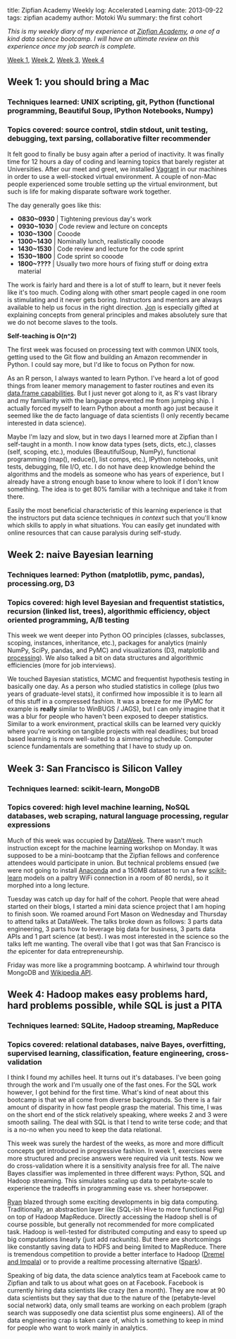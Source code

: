 title: Zipfian Academy Weekly log: Accelerated Learning
date: 2013-09-22
tags: zipfian academy
author: Motoki Wu
summary: the first cohort

*This is my weekly diary of my experience at [Zipfian Academy](http://zipfianacademy.com/), a one of a kind data science bootcamp. I will have an ultimate review on this experience once my job search is complete.*

[Week 1](#week1), [Week 2](#week2), [Week 3](#week3), [Week 4](#week4)

## <a id="week1"></a>Week 1: you should bring a Mac

### Techniques learned: UNIX scripting, git, Python (functional programming, Beautiful Soup, IPython Notebooks, Numpy)

### Topics covered: source control, stdin stdout, unit testing, debugging, text parsing, collaborative filter recommender

It felt good to finally be busy again after a period of inactivity. It was finally time for 12 hours a day of coding and learning topics that barely register at Universities. After our meet and greet, we installed [Vagrant](http://www.vagrantup.com) in our machines in order to use a well-stocked virtual environment. A couple of non-Mac people experienced some trouble setting up the virtual environment, but such is life for making disparate software work together.

The day generally goes like this: 

* **0830~0930** | Tightening previous day's work
* **0930~1030** | Code review and lecture on concepts 
* **1030~1300** | Cooode
* **1300~1430** | Nominally lunch, realistically cooode
* **1430~1530** | Code review and lecture for the code sprint
* **1530~1800** | Code sprint so cooode
* **1800~????** | Usually two more hours of fixing stuff or doing extra material

The work is fairly hard and there is a lot of stuff to learn, but it never feels like it's too much. Coding along with other smart people caged in one room is stimulating and it never gets boring. Instructors and mentors are always available to help us focus in the right direction. [Jon](https://twitter.com/clearspandex) is especially gifted at explaining concepts from general principles and makes absolutely sure that we do not become slaves to the tools. 

**Self-teaching is O(n^2)**

The first week was focused on processing text with common UNIX tools, getting used to the Git flow and building an Amazon recommender in Python. I could say more, but I'd like to focus on Python for now.

As an R person, I always wanted to learn Python. I've heard a lot of good things from leaner memory management to faster routines and even its [data.frame capabilities](http://pandas.pydata.org/index.html). But I just never got along to it, as R's vast library and my familiarity with the language prevented me from jumping ship. I actually forced myself to learn Python about a month ago just because it seemed like the de facto language of data scientists (I only recently became interested in data science). 

Maybe I'm lazy and slow, but in two days I learned more at Zipfian than I self-taught in a month. I now know data types (sets, dicts, etc.), classes (self, scoping, etc.), modules (BeautifulSoup, NumPy), functional programming (map(), reduce(), list comps, etc.), IPython notebooks, unit tests, debugging, file I/O, etc. I do not have deep knowledge behind the algorithms and the models as someone who has years of experience, but I already have a strong enough base to know where to look if I don't know something. The idea is to get 80% familiar with a technique and take it from there. 

Easily the most beneficial characteristic of this learning experience is that the instructors put data science techniques *in context* such that you'll know which skills to apply in what situations. You can easily get inundated with online resources that can cause paralysis during self-study. 

<!-- there are certainly people that are behind, one is way ahead so he's just doing a personal project: living in sf lots of activities, more networking and events than i though: zipfian first 5 weeks, fundamentals teaching while coding, 2.5% chance of going in, 13 peeps, univ vs  accelerated learning -->

## <a id="week2"></a>Week 2: naive Bayesian learning

### Techniques learned: Python (matplotlib, pymc, pandas), processing.org, D3

### Topics covered: high level Bayesian and frequentist statistics, recursion (linked list, trees), algorithmic efficiency, object oriented programming, A/B testing

This week we went deeper into Python OO principles (classes, subclasses, scoping, instances, inheritance, etc.), packages for analytics (mainly NumPy, SciPy, pandas, and PyMC) and visualizations (D3, matplotlib and [processing](http://processing.org/)). We also talked a bit on data structures and algorithmic efficiencies (more for job interviews). 

We touched Bayesian statistics, MCMC and frequentist hypothesis testing in basically one day. As a person who studied statistics in college (plus two years of graduate-level stats), it confirmed how impossible it is to learn all of this stuff in a compressed fashion. It was a breeze for me (PyMC for example is **really** similar to WinBUGS / JAGS), but I can only imagine that it was a blur for people who haven't been exposed to deeper statistics. Similar to a work environment, practical skills can be learned very quickly where you're working on tangible projects with real deadlines; but broad based learning is more well-suited to a simmering schedule. Computer science fundamentals are something that I have to study up on.

## <a id="week3"></a>Week 3: San Francisco is Silicon Valley

### Techniques learned: scikit-learn, MongoDB

### Topics covered: high level machine learning, NoSQL databases, web scraping, natural language processing, regular expressions

Much of this week was occupied by [DataWeek](http://dataweek.co/). There wasn't much instruction except for the machine learning workshop on Monday. It was supposed to be a mini-bootcamp that the Zipfian fellows and conference attendees would participate in union. But technical problems ensued (we were not going to install [Anaconda](https://store.continuum.io/cshop/anaconda/) and a 150MB dataset to run a few [scikit-learn](http://scikit-learn.org/stable/) models on a paltry WiFi connection in a room of 80 nerds), so it morphed into a long lecture. 

Tuesday was catch up day for half of the cohort. People that were ahead started on their blogs, I started a mini data science project that I am hoping to finish soon. We roamed around Fort Mason on Wednesday and Thursday to attend talks at DataWeek. The talks broke down as follows: 3 parts data engineering, 3 parts how to leverage big data for business, 3 parts data APIs and 1 part science (at best). I was most interested in the science so the talks left me wanting. The overall vibe that I got was that San Francisco is *the* epicenter for data entrepreneurship. 

Friday was more like a programming bootcamp. A whirlwind tour through MongoDB and [Wikipedia API](http://www.mediawiki.org/wiki/API:Main_page). 

## <a id="week4"></a>Week 4: Hadoop makes easy problems hard, hard problems possible, while SQL is just a PITA

### Techniques learned: SQLite, Hadoop streaming, MapReduce

### Topics covered: relational databases, naive Bayes, overfitting, supervised learning, classification, feature engineering, cross-validation

I think I found my achilles heel. It turns out it's databases. I've been going through the work and I'm usually one of the fast ones. For the SQL work however, I got behind for the first time. What's kind of neat about this bootcamp is that we all come from diverse backgrounds. So there is a fair amount of disparity in how fast people grasp the material. This time, I was on the short end of the stick relatively speaking, where weeks 2 and 3 were smooth sailing. The deal with SQL is that I tend to write terse code; and that is a no-no when you need to keep the data relational.

This week was surely the hardest of the weeks, as more and more difficult concepts get introduced in progressive fashion. In week 1, exercises were more structured and precise answers were required via unit tests. Now we do cross-validation where it is a sensitivity analysis free for all. The naive Bayes classifier was implemented in three different ways: Python, SQL and Hadoop streaming. This simulates scaling up data to petabyte-scale to experience the tradeoffs in programming ease vs. sheer horsepower. 

[Ryan](https://twitter.com/ryanorban) blazed through some exciting developments in big data computing. Traditionally, an abstraction layer like (SQL-ish Hive to more functional Pig) on top of Hadoop MapReduce. Directly accessing the Hadoop shell is of course possible, but generally not recommended for more complicated task. Hadoop is well-tested for distributed computing and easy to speed up big computations linearly (just add rackunits). But there are shortcomings like constantly saving data to HDFS and being limited to MapReduce. There is tremendous competition to provide a better interface to Hadoop ([Dremel and Impala](http://www.quora.com/Cloudera-Impala/How-does-Clouderas-Impala-compare-to-Googles-Dremel)) or to provide a realtime processing alternative ([Spark](http://spark.incubator.apache.org/)).

Speaking of big data, the data science analytics team at Facebook came to Zipfian and talk to us about what goes on at Facebook. Facebook is currently hiring data scientists like crazy (ten a month). They are now at 90 data scientists but they say that due to the nature of the (petabyte-level social network) data, only small teams are working on each problem (graph search was supposedly one data scientist plus some engineers). All of the data engineering crap is taken care of, which is something to keep in mind for people who want to work mainly in analytics.

